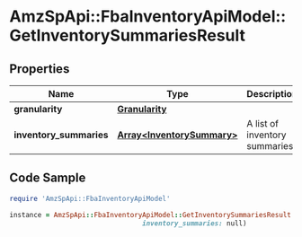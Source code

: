 # AmzSpApi::FbaInventoryApiModel::GetInventorySummariesResult

## Properties

Name | Type | Description | Notes
------------ | ------------- | ------------- | -------------
**granularity** | [**Granularity**](Granularity.md) |  | 
**inventory_summaries** | [**Array&lt;InventorySummary&gt;**](InventorySummary.md) | A list of inventory summaries. | 

## Code Sample

```ruby
require 'AmzSpApi::FbaInventoryApiModel'

instance = AmzSpApi::FbaInventoryApiModel::GetInventorySummariesResult.new(granularity: null,
                                 inventory_summaries: null)
```


